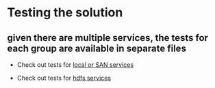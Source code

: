 # Testing the solution
## given there are multiple services, the tests for each group are available in separate files


* Check out tests for [local or SAN services](./local_file_browser_tests.md)

* Check out tests for [hdfs services](./hdfs_file_browser_tests.md)
